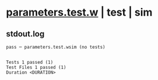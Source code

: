 # [parameters.test.w](../../../../../examples/tests/valid/parameters.test.w) | test | sim

## stdout.log
```log
pass ─ parameters.test.wsim (no tests)
 
 
Tests 1 passed (1)
Test Files 1 passed (1)
Duration <DURATION>
```

